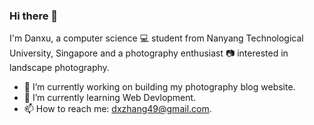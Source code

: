 ### Hi there 👋   
I'm Danxu, a computer science 💻 student from Nanyang Technological University, Singapore and a photography enthusiast 📷 interested in landscape photography.

- 🔭 I’m currently working on building my photography blog website.
- 🌱 I’m currently learning Web Devlopment.
- 📫 How to reach me: [dxzhang49@gmail.com](dxzhang49@gmail.com).

<!--
**danxuZzz/danxuZzz** is a ✨ _special_ ✨ repository because its `README.md` (this file) appears on your GitHub profile.

Here are some ideas to get you started:

- 🔭 I’m currently working on ...
- 🌱 I’m currently learning ...
- 👯 I’m looking to collaborate on ...
- 🤔 I’m looking for help with ...
- 💬 Ask me about ...
- 📫 How to reach me: ...
- 😄 Pronouns: ...
- ⚡ Fun fact: ...
-->
